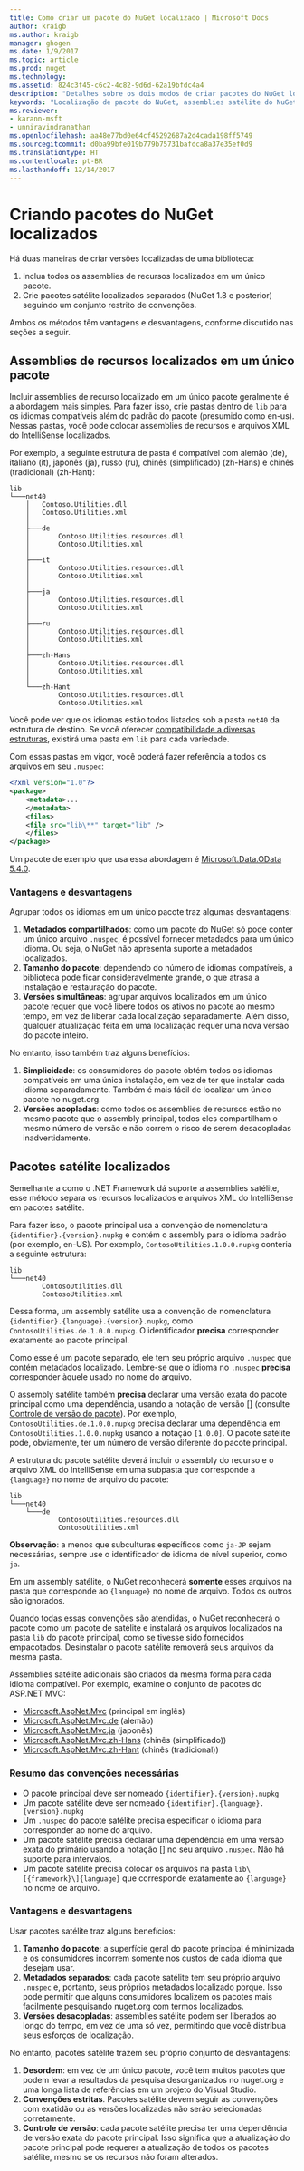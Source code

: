 ```yaml
---
title: Como criar um pacote do NuGet localizado | Microsoft Docs
author: kraigb
ms.author: kraigb
manager: ghogen
ms.date: 1/9/2017
ms.topic: article
ms.prod: nuget
ms.technology: 
ms.assetid: 824c3f45-c6c2-4c82-9d6d-62a19bfdc4a4
description: "Detalhes sobre os dois modos de criar pacotes do NuGet localizados, incluindo todos os assemblies em um único pacote ou publicando assemblies separados."
keywords: "Localização de pacote do NuGet, assemblies satélite do NuGet, criação de pacotes localizados, convenções de localização do NuGet"
ms.reviewer:
- karann-msft
- unniravindranathan
ms.openlocfilehash: aa48e77bd0e64cf45292687a2d4cada198ff5749
ms.sourcegitcommit: d0ba99bfe019b779b75731bafdca8a37e35ef0d9
ms.translationtype: HT
ms.contentlocale: pt-BR
ms.lasthandoff: 12/14/2017
---
```

# <a name="creating-localized-nuget-packages"></a>Criando pacotes do NuGet localizados

Há duas maneiras de criar versões localizadas de uma biblioteca:

1. Inclua todos os assemblies de recursos localizados em um único pacote.
2. Crie pacotes satélite localizados separados (NuGet 1.8 e posterior) seguindo um conjunto restrito de convenções.

Ambos os métodos têm vantagens e desvantagens, conforme discutido nas seções a seguir.

## <a name="localized-resource-assemblies-in-a-single-package"></a>Assemblies de recursos localizados em um único pacote

Incluir assemblies de recurso localizado em um único pacote geralmente é a abordagem mais simples. Para fazer isso, crie pastas dentro de `lib` para os idiomas compatíveis além do padrão do pacote (presumido como en-us). Nessas pastas, você pode colocar assemblies de recursos e arquivos XML do IntelliSense localizados.

Por exemplo, a seguinte estrutura de pasta é compatível com alemão (de), italiano (it), japonês (ja), russo (ru), chinês (simplificado) (zh-Hans) e chinês (tradicional) (zh-Hant):

    lib
    └───net40
        │   Contoso.Utilities.dll
        │   Contoso.Utilities.xml
        │
        ├───de
        │       Contoso.Utilities.resources.dll
        │       Contoso.Utilities.xml
        │
        ├───it
        │       Contoso.Utilities.resources.dll
        │       Contoso.Utilities.xml
        │
        ├───ja
        │       Contoso.Utilities.resources.dll
        │       Contoso.Utilities.xml
        │
        ├───ru
        │       Contoso.Utilities.resources.dll
        │       Contoso.Utilities.xml
        │
        ├───zh-Hans
        │       Contoso.Utilities.resources.dll
        │       Contoso.Utilities.xml
        │
        └───zh-Hant
                Contoso.Utilities.resources.dll
                Contoso.Utilities.xml

Você pode ver que os idiomas estão todos listados sob a pasta `net40` da estrutura de destino. Se você oferecer [compatibilidade a diversas estruturas](../create-packages/supporting-multiple-target-frameworks.md), existirá uma pasta em `lib` para cada variedade.

Com essas pastas em vigor, você poderá fazer referência a todos os arquivos em seu `.nuspec`:

```xml
<?xml version="1.0"?>
<package>
    <metadata>...
    </metadata>
    <files>
    <file src="lib\**" target="lib" />
    </files>
</package>
```

Um pacote de exemplo que usa essa abordagem é [Microsoft.Data.OData 5.4.0](http://nuget.org/packages/Microsoft.Data.OData/5.4.0).

### <a name="advantages-and-disadvantages"></a>Vantagens e desvantagens

Agrupar todos os idiomas em um único pacote traz algumas desvantagens:

1. **Metadados compartilhados**: como um pacote do NuGet só pode conter um único arquivo `.nuspec`, é possível fornecer metadados para um único idioma. Ou seja, o NuGet não apresenta suporte a metadados localizados.
2. **Tamanho do pacote**: dependendo do número de idiomas compatíveis, a biblioteca pode ficar consideravelmente grande, o que atrasa a instalação e restauração do pacote.
3. **Versões simultâneas**: agrupar arquivos localizados em um único pacote requer que você libere todos os ativos no pacote ao mesmo tempo, em vez de liberar cada localização separadamente. Além disso, qualquer atualização feita em uma localização requer uma nova versão do pacote inteiro.

No entanto, isso também traz alguns benefícios:

1. **Simplicidade**: os consumidores do pacote obtém todos os idiomas compatíveis em uma única instalação, em vez de ter que instalar cada idioma separadamente. Também é mais fácil de localizar um único pacote no nuget.org.
2. **Versões acopladas**: como todos os assemblies de recursos estão no mesmo pacote que o assembly principal, todos eles compartilham o mesmo número de versão e não correm o risco de serem desacopladas inadvertidamente.


## <a name="localized-satellite-packages"></a>Pacotes satélite localizados

Semelhante a como o .NET Framework dá suporte a assemblies satélite, esse método separa os recursos localizados e arquivos XML do IntelliSense em pacotes satélite.

Para fazer isso, o pacote principal usa a convenção de nomenclatura `{identifier}.{version}.nupkg` e contém o assembly para o idioma padrão (por exemplo, en-US). Por exemplo, `ContosoUtilities.1.0.0.nupkg` conteria a seguinte estrutura:

    lib
    └───net40
            ContosoUtilities.dll
            ContosoUtilities.xml

Dessa forma, um assembly satélite usa a convenção de nomenclatura `{identifier}.{language}.{version}.nupkg`, como `ContosoUtilities.de.1.0.0.nupkg`. O identificador **precisa** corresponder exatamente ao pacote principal.

Como esse é um pacote separado, ele tem seu próprio arquivo `.nuspec` que contém metadados localizado. Lembre-se que o idioma no `.nuspec` **precisa** corresponder àquele usado no nome do arquivo.

O assembly satélite também **precisa** declarar uma versão exata do pacote principal como uma dependência, usando a notação de versão [] (consulte [Controle de versão do pacote](../reference/package-versioning.md)). Por exemplo, `ContosoUtilities.de.1.0.0.nupkg` precisa declarar uma dependência em `ContosoUtilities.1.0.0.nupkg` usando a notação `[1.0.0]`. O pacote satélite pode, obviamente, ter um número de versão diferente do pacote principal.

A estrutura do pacote satélite deverá incluir o assembly do recurso e o arquivo XML do IntelliSense em uma subpasta que corresponde a `{language}` no nome de arquivo do pacote:

    lib
    └───net40
        └───de
                ContosoUtilities.resources.dll
                ContosoUtilities.xml

**Observação**: a menos que subculturas específicos como `ja-JP` sejam necessárias, sempre use o identificador de idioma de nível superior, como `ja`.

Em um assembly satélite, o NuGet reconhecerá **somente** esses arquivos na pasta que corresponde ao `{language}` no nome de arquivo. Todos os outros são ignorados.

Quando todas essas convenções são atendidas, o NuGet reconhecerá o pacote como um pacote de satélite e instalará os arquivos localizados na pasta `lib` do pacote principal, como se tivesse sido fornecidos empacotados. Desinstalar o pacote satélite removerá seus arquivos da mesma pasta.

Assemblies satélite adicionais são criados da mesma forma para cada idioma compatível. Por exemplo, examine o conjunto de pacotes do ASP.NET MVC:

* [Microsoft.AspNet.Mvc](http://nuget.org/packages/Microsoft.AspNet.Mvc) (principal em inglês)
* [Microsoft.AspNet.Mvc.de](http://nuget.org/packages/Microsoft.AspNet.Mvc.de) (alemão)
* [Microsoft.AspNet.Mvc.ja](http://nuget.org/packages/Microsoft.AspNet.Mvc.ja) (japonês)
* [Microsoft.AspNet.Mvc.zh-Hans](http://nuget.org/packages/Microsoft.AspNet.Mvc.zh-Hans) (chinês (simplificado))
* [Microsoft.AspNet.Mvc.zh-Hant](http://nuget.org/packages/Microsoft.AspNet.Mvc.zh-Hant) (chinês (tradicional))

### <a name="summary-of-required-conventions"></a>Resumo das convenções necessárias

- O pacote principal deve ser nomeado `{identifier}.{version}.nupkg`
- Um pacote satélite deve ser nomeado `{identifier}.{language}.{version}.nupkg`
- Um `.nuspec` do pacote satélite precisa especificar o idioma para corresponder ao nome do arquivo.
- Um pacote satélite precisa declarar uma dependência em uma versão exata do primário usando a notação [] no seu arquivo `.nuspec`. Não há suporte para intervalos.
- Um pacote satélite precisa colocar os arquivos na pasta `lib\[{framework}\]{language}` que corresponde exatamente ao `{language}` no nome de arquivo.

### <a name="advantages-and-disadvantages"></a>Vantagens e desvantagens

Usar pacotes satélite traz alguns benefícios:

1. **Tamanho do pacote**: a superfície geral do pacote principal é minimizada e os consumidores incorrem somente nos custos de cada idioma que desejam usar.
2. **Metadados separados**: cada pacote satélite tem seu próprio arquivo `.nuspec` e, portanto, seus próprios metadados localizado porque. Isso pode permitir que alguns consumidores localizem os pacotes mais facilmente pesquisando nuget.org com termos localizados.
3. **Versões desacopladas**: assemblies satélite podem ser liberados ao longo do tempo, em vez de uma só vez, permitindo que você distribua seus esforços de localização.

No entanto, pacotes satélite trazem seu próprio conjunto de desvantagens:

1. **Desordem**: em vez de um único pacote, você tem muitos pacotes que podem levar a resultados da pesquisa desorganizados no nuget.org e uma longa lista de referências em um projeto do Visual Studio.
2. **Convenções estritas**. Pacotes satélite devem seguir as convenções com exatidão ou as versões localizadas não serão selecionadas corretamente.
3. **Controle de versão**: cada pacote satélite precisa ter uma dependência de versão exata do pacote principal. Isso significa que a atualização do pacote principal pode requerer a atualização de todos os pacotes satélite, mesmo se os recursos não foram alterados.
